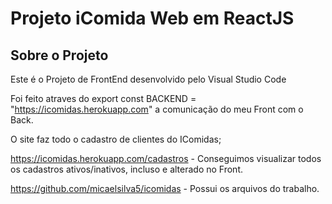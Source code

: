 # Projeto iComida Web em ReactJS

## Sobre o Projeto
Este é o Projeto de FrontEnd desenvolvido pelo Visual Studio Code

Foi feito atraves do export const BACKEND = "https://icomidas.herokuapp.com" a comunicação do meu Front com o Back.

O site faz todo o cadastro de clientes do IComidas;

https://icomidas.herokuapp.com/cadastros - Conseguimos visualizar todos os cadastros ativos/inativos, incluso e alterado no Front.

https://github.com/micaelsilva5/icomidas - Possui os arquivos do trabalho.



